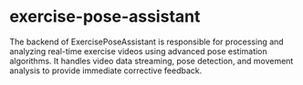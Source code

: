 # exercise-pose-assistant
The backend of ExercisePoseAssistant is responsible for processing and analyzing real-time exercise videos using advanced pose estimation algorithms. It handles video data streaming, pose detection, and movement analysis to provide immediate corrective feedback.

